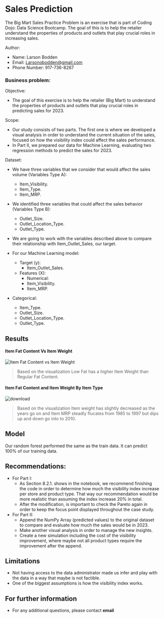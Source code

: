 # Sales Prediction 
 The Big Mart Sales Practice Problem is an exercise that is part of Coding Dojo: Data Science Bootcamp. The goal of this is to help the retailer understand     the properties of products and outlets that play crucial roles in increasing sales.

Author: 
-  Name: Larson Bodden
-  Email: Larsonobodden@gmail.com
-  Phone Number: 917-736-8267

### Business problem:

Objective:

 - The goal of this exercise is to help the retailer (Big Mart) to understand the properties of products and outlets that play crucial roles in predicting sales for 2023.


Scope:

- Our study consists of two parts. The first one is where we developed a visual analysis in order to understand the current situation of the sales, focused on how the visibility index could affect the sales performance.
- In Part II, we prepared our data for Machine Learning, evaluating two regression methods to predict the sales for 2023.

Dataset:

- We have three variables that we consider that would affect the sales volume (Variables Type A):
  - Item_Visibility.
  - Item_Type.
  - Item_MRP.

- We identified three variables that could affect the sales behavior (Variables Type B):
  - Outlet_Size.
  - Outlet_Location_Type.
  - Outlet_Type.

- We are going to work with the variables described above to compare their relationship with Item_Outlet_Sales, our target.

- For our Machine Learning model:
  - Target (y):
    - Item_Outlet_Sales.
  - Features (X):
    - Numerical:
    - Item_Visibility.
    - Item_MRP.
- Categorical:
    - Item_Type.
    - Outlet_Size.
    - Outlet_Location_Type.
    - Outlet_Type.

## Results


#### Item Fat Content Vs Item Weight

![Item Fat Content vs Item Weight](https://user-images.githubusercontent.com/107776771/182735938-08c8cd4d-df68-4568-bd29-3960175a056c.png)

> Based on the visualization Low Fat has a higher Item Weight than Regular Fat Content. 

#### Item Fat Content and Item Weight By Item Type

![download](https://user-images.githubusercontent.com/107776771/182736380-edf2dbbe-097a-41ee-8500-66ad40aa45b5.png)

> Based on the visualization Item weight has slightly decreased as the years go on and Item MRP steadly flucates from 1985 to 1997 but dips up and down go into to 2010.

## Model

Our random forest performed the same as the train data. It can predict 100% of our training data.


## Recommendations:

- For Part I:
  - As Section 8.2.1. shows in the notebook, we recommend finishing the code in order to determine how much the visibility index increase per store and product type. That way our recommendation would be more realistic than assuming the index increase 20% in total.
  - After the modification, is important to check the Pareto again in order to keep the focus point displayed throughout the case study.
- For Part II:
  - Append the NumPy Array (predicted values) to the original dataset to compare and evaluate how much the sales would be in 2023.
  - Make another visual analysis in order to manage the new insights.
  - Create a new simulation including the cost of the visibility improvement, where maybe not all product types require the improvement after the append.


## Limitations 

-  Not having access to the data administrator made us infer and play with the data in a way that maybe is not factible.
-  One of the biggest assumptions is how the visibility index works.


## For further information

- For any additional questions, please contact **email**
